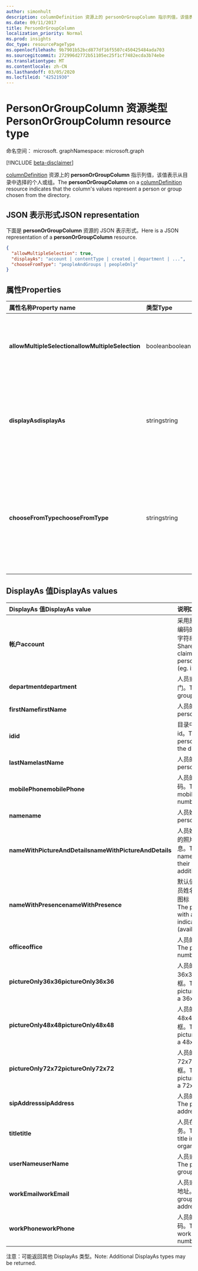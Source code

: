 ```yaml
---
author: simonhult
description: columnDefinition 资源上的 personOrGroupColumn 指示列值，该值表示从目录中选择的个人或组。
ms.date: 09/11/2017
title: PersonOrGroupColumn
localization_priority: Normal
ms.prod: insights
doc_type: resourcePageType
ms.openlocfilehash: 9b7901b52bcd877df16f5507c450425484ada703
ms.sourcegitcommit: 272996d2772b51105ec25f1cf7482ecda3b74ebe
ms.translationtype: MT
ms.contentlocale: zh-CN
ms.lasthandoff: 03/05/2020
ms.locfileid: "42521930"
---
```

# <a name="personorgroupcolumn-resource-type"></a><span data-ttu-id="a985c-103">PersonOrGroupColumn 资源类型</span><span class="sxs-lookup"><span data-stu-id="a985c-103">PersonOrGroupColumn resource type</span></span>

<span data-ttu-id="a985c-104">命名空间： microsoft. graph</span><span class="sxs-lookup"><span data-stu-id="a985c-104">Namespace: microsoft.graph</span></span>

[!INCLUDE [beta-disclaimer](../../includes/beta-disclaimer.md)]

<span data-ttu-id="a985c-105">[columnDefinition](columndefinition.md) 资源上的 **personOrGroupColumn** 指示列值，该值表示从目录中选择的个人或组。</span><span class="sxs-lookup"><span data-stu-id="a985c-105">The **personOrGroupColumn** on a [columnDefinition](columndefinition.md) resource indicates that the column's values represent a person or group chosen from the directory.</span></span>

## <a name="json-representation"></a><span data-ttu-id="a985c-106">JSON 表示形式</span><span class="sxs-lookup"><span data-stu-id="a985c-106">JSON representation</span></span>

<span data-ttu-id="a985c-107">下面是 **personOrGroupColumn** 资源的 JSON 表示形式。</span><span class="sxs-lookup"><span data-stu-id="a985c-107">Here is a JSON representation of a **personOrGroupColumn** resource.</span></span>
<!-- { "blockType": "resource", "@type": "microsoft.graph.personOrGroupColumn", "@property.aka": "chooseFromType=format" } -->

```json
{
  "allowMultipleSelection": true,
  "displayAs": "account | contentType | created | department | ...",
  "chooseFromType": "peopleAndGroups | peopleOnly"
}
```

## <a name="properties"></a><span data-ttu-id="a985c-108">属性</span><span class="sxs-lookup"><span data-stu-id="a985c-108">Properties</span></span>

| <span data-ttu-id="a985c-109">属性名称</span><span class="sxs-lookup"><span data-stu-id="a985c-109">Property name</span></span>              | <span data-ttu-id="a985c-110">类型</span><span class="sxs-lookup"><span data-stu-id="a985c-110">Type</span></span>    | <span data-ttu-id="a985c-111">说明</span><span class="sxs-lookup"><span data-stu-id="a985c-111">Description</span></span>
|:---------------------------|:--------|:--------------------------------------
| <span data-ttu-id="a985c-112">**allowMultipleSelection**</span><span class="sxs-lookup"><span data-stu-id="a985c-112">**allowMultipleSelection**</span></span> | <span data-ttu-id="a985c-113">boolean</span><span class="sxs-lookup"><span data-stu-id="a985c-113">boolean</span></span> | <span data-ttu-id="a985c-114">指示是否可以从源中选择多个值。</span><span class="sxs-lookup"><span data-stu-id="a985c-114">Indicates whether multiple values can be selected from the source.</span></span>
| <span data-ttu-id="a985c-115">**displayAs**</span><span class="sxs-lookup"><span data-stu-id="a985c-115">**displayAs**</span></span>              | <span data-ttu-id="a985c-116">string</span><span class="sxs-lookup"><span data-stu-id="a985c-116">string</span></span>  | <span data-ttu-id="a985c-117">如何显示有关所选个人或组的信息。</span><span class="sxs-lookup"><span data-stu-id="a985c-117">How to display the information about the person or group chosen.</span></span> <span data-ttu-id="a985c-118">请参阅下文。</span><span class="sxs-lookup"><span data-stu-id="a985c-118">See below.</span></span>
| <span data-ttu-id="a985c-119">**chooseFromType**</span><span class="sxs-lookup"><span data-stu-id="a985c-119">**chooseFromType**</span></span>         | <span data-ttu-id="a985c-120">string</span><span class="sxs-lookup"><span data-stu-id="a985c-120">string</span></span>  | <span data-ttu-id="a985c-121">是否允许仅选择人员，或同时选择人员和组。</span><span class="sxs-lookup"><span data-stu-id="a985c-121">Whether to allow selection of people only, or people and groups.</span></span> <span data-ttu-id="a985c-122">必须为 `peopleAndGroups` 或 `peopleOnly` 的其中一个。</span><span class="sxs-lookup"><span data-stu-id="a985c-122">Must be one of `peopleAndGroups` or `peopleOnly`.</span></span>

## <a name="displayas-values"></a><span data-ttu-id="a985c-123">DisplayAs 值</span><span class="sxs-lookup"><span data-stu-id="a985c-123">DisplayAs values</span></span>

| <span data-ttu-id="a985c-124">DisplayAs 值</span><span class="sxs-lookup"><span data-stu-id="a985c-124">DisplayAs value</span></span>               | <span data-ttu-id="a985c-125">说明</span><span class="sxs-lookup"><span data-stu-id="a985c-125">Description</span></span>
|:------------------------------|:-----------------------
| <span data-ttu-id="a985c-126">**帐户**</span><span class="sxs-lookup"><span data-stu-id="a985c-126">**account**</span></span>                   | <span data-ttu-id="a985c-127">采用原始 SharePoint 编码的人员或组声明字符串（如</span><span class="sxs-lookup"><span data-stu-id="a985c-127">The raw SharePoint encoded claim string for the person or group (eg.</span></span> <span data-ttu-id="a985c-128">i:0#.f</span><span class="sxs-lookup"><span data-stu-id="a985c-128">i:0#.f</span></span>|<span data-ttu-id="a985c-129">membership</span><span class="sxs-lookup"><span data-stu-id="a985c-129">membership</span></span>|<span data-ttu-id="a985c-130">jane@contoso.com)。</span><span class="sxs-lookup"><span data-stu-id="a985c-130">jane@contoso.com).</span></span>
| <span data-ttu-id="a985c-131">**department**</span><span class="sxs-lookup"><span data-stu-id="a985c-131">**department**</span></span>                | <span data-ttu-id="a985c-132">人员或组的所在部门。</span><span class="sxs-lookup"><span data-stu-id="a985c-132">The person or group's department.</span></span>
| <span data-ttu-id="a985c-133">**firstName**</span><span class="sxs-lookup"><span data-stu-id="a985c-133">**firstName**</span></span>                 | <span data-ttu-id="a985c-134">人员的名字。</span><span class="sxs-lookup"><span data-stu-id="a985c-134">The person's first name.</span></span>
| <span data-ttu-id="a985c-135">**id**</span><span class="sxs-lookup"><span data-stu-id="a985c-135">**id**</span></span>                        | <span data-ttu-id="a985c-136">目录中个人或组的 id。</span><span class="sxs-lookup"><span data-stu-id="a985c-136">The id of the person or group in the directory.</span></span>
| <span data-ttu-id="a985c-137">**lastName**</span><span class="sxs-lookup"><span data-stu-id="a985c-137">**lastName**</span></span>                  | <span data-ttu-id="a985c-138">人员的姓氏。</span><span class="sxs-lookup"><span data-stu-id="a985c-138">The person's last name.</span></span>
| <span data-ttu-id="a985c-139">**mobilePhone**</span><span class="sxs-lookup"><span data-stu-id="a985c-139">**mobilePhone**</span></span>               | <span data-ttu-id="a985c-140">人员的移动电话号码。</span><span class="sxs-lookup"><span data-stu-id="a985c-140">The person's mobile phone number.</span></span>
| <span data-ttu-id="a985c-141">**name**</span><span class="sxs-lookup"><span data-stu-id="a985c-141">**name**</span></span>                      | <span data-ttu-id="a985c-142">人员姓名。</span><span class="sxs-lookup"><span data-stu-id="a985c-142">The person's name.</span></span>
| <span data-ttu-id="a985c-143">**nameWithPictureAndDetails**</span><span class="sxs-lookup"><span data-stu-id="a985c-143">**nameWithPictureAndDetails**</span></span> | <span data-ttu-id="a985c-144">人员姓名，以及他们的照片和其他详细信息。</span><span class="sxs-lookup"><span data-stu-id="a985c-144">The person's name along with their picture and additional details.</span></span>
| <span data-ttu-id="a985c-145">**nameWithPresence**</span><span class="sxs-lookup"><span data-stu-id="a985c-145">**nameWithPresence**</span></span>          | <span data-ttu-id="a985c-146">默认值。</span><span class="sxs-lookup"><span data-stu-id="a985c-146">Default.</span></span> <span data-ttu-id="a985c-147">人员姓名和状态指示器图标（空闲/忙碌/等）</span><span class="sxs-lookup"><span data-stu-id="a985c-147">The person's name with a presence indicator icon (available/busy/etc.)</span></span>
| <span data-ttu-id="a985c-148">**office**</span><span class="sxs-lookup"><span data-stu-id="a985c-148">**office**</span></span>                    | <span data-ttu-id="a985c-149">人员的办公室电话。</span><span class="sxs-lookup"><span data-stu-id="a985c-149">The person's office number.</span></span>
| <span data-ttu-id="a985c-150">**pictureOnly36x36**</span><span class="sxs-lookup"><span data-stu-id="a985c-150">**pictureOnly36x36**</span></span>          | <span data-ttu-id="a985c-151">人员的照片，采用 36x36 像素的正方形框。</span><span class="sxs-lookup"><span data-stu-id="a985c-151">The person's picture, bounded by a 36x36 px square.</span></span>
| <span data-ttu-id="a985c-152">**pictureOnly48x48**</span><span class="sxs-lookup"><span data-stu-id="a985c-152">**pictureOnly48x48**</span></span>          | <span data-ttu-id="a985c-153">人员的照片，采用 48x48 像素的正方形框。</span><span class="sxs-lookup"><span data-stu-id="a985c-153">The person's picture, bounded by a 48x48 px square.</span></span>
| <span data-ttu-id="a985c-154">**pictureOnly72x72**</span><span class="sxs-lookup"><span data-stu-id="a985c-154">**pictureOnly72x72**</span></span>          | <span data-ttu-id="a985c-155">人员的照片，采用 72x72 像素的正方形框。</span><span class="sxs-lookup"><span data-stu-id="a985c-155">The person's picture, bounded by a 72x72 px square.</span></span>
| <span data-ttu-id="a985c-156">**sipAddress**</span><span class="sxs-lookup"><span data-stu-id="a985c-156">**sipAddress**</span></span>                | <span data-ttu-id="a985c-157">人员的 sip 地址。</span><span class="sxs-lookup"><span data-stu-id="a985c-157">The person's sip address.</span></span>
| <span data-ttu-id="a985c-158">**title**</span><span class="sxs-lookup"><span data-stu-id="a985c-158">**title**</span></span>                     | <span data-ttu-id="a985c-159">人员在组织中的职务。</span><span class="sxs-lookup"><span data-stu-id="a985c-159">The person's title in the organization.</span></span>
| <span data-ttu-id="a985c-160">**userName**</span><span class="sxs-lookup"><span data-stu-id="a985c-160">**userName**</span></span>                  | <span data-ttu-id="a985c-161">人员或组的用户名。</span><span class="sxs-lookup"><span data-stu-id="a985c-161">The person or group's user name.</span></span>
| <span data-ttu-id="a985c-162">**workEmail**</span><span class="sxs-lookup"><span data-stu-id="a985c-162">**workEmail**</span></span>                 | <span data-ttu-id="a985c-163">人员或组的电子邮件地址。</span><span class="sxs-lookup"><span data-stu-id="a985c-163">The person or group's email address.</span></span>
| <span data-ttu-id="a985c-164">**workPhone**</span><span class="sxs-lookup"><span data-stu-id="a985c-164">**workPhone**</span></span>                 | <span data-ttu-id="a985c-165">人员的工作电话号码。</span><span class="sxs-lookup"><span data-stu-id="a985c-165">The person's work phone number.</span></span>

<span data-ttu-id="a985c-166">注意：可能返回其他 DisplayAs 类型。</span><span class="sxs-lookup"><span data-stu-id="a985c-166">Note: Additional DisplayAs types may be returned.</span></span>

<!--
{
  "type": "#page.annotation",
  "description": "",
  "keywords": "",
  "section": "documentation",
  "tocPath": "Resources/PersonOrGroupColumn",
  "suppressions": []
}
-->

